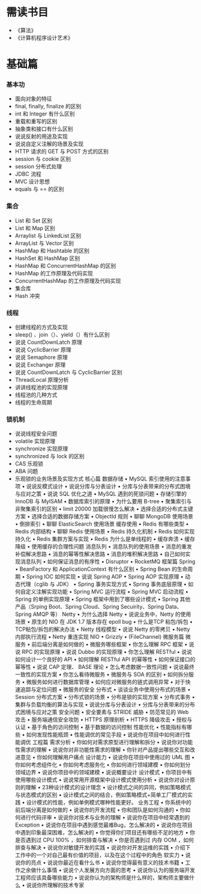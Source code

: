 # 需读书目

* 《算法》
* 《计算机程序设计艺术》

# 基础篇
### 基本功
- 面向对象的特征
- final, finally, finalize 的区别
- int 和 Integer 有什么区别
- 重载和重写的区别
- 抽象类和接口有什么区别
- 说说反射的用途及实现
- 说说自定义注解的场景及实现
- HTTP 请求的 GET 与 POST 方式的区别
- session 与 cookie 区别
- session 分布式处理
- JDBC 流程
- MVC 设计思想
- equals 与 == 的区别
### 集合
- List 和 Set 区别
- List 和 Map 区别
- Arraylist 与 LinkedList 区别
- ArrayList 与 Vector 区别
- HashMap 和 Hashtable 的区别
- HashSet 和 HashMap 区别
- HashMap 和 ConcurrentHashMap 的区别
- HashMap 的工作原理及代码实现
- ConcurrentHashMap 的工作原理及代码实现
- 集合库
- Hash 冲突
### 线程
- 创建线程的方式及实现
- sleep() 、join（）、yield（）有什么区别
- 说说 CountDownLatch 原理
- 说说 CyclicBarrier 原理
- 说说 Semaphore 原理
- 说说 Exchanger 原理
- 说说 CountDownLatch 与 CyclicBarrier 区别
- ThreadLocal 原理分析
- 讲讲线程池的实现原理
- 线程池的几种方式
- 线程的生命周期
### 锁机制
- 说说线程安全问题
- volatile 实现原理
- synchronize 实现原理
- synchronized 与 lock 的区别
- CAS 乐观锁
- ABA 问题
- 乐观锁的业务场景及实现方式
核心篇
数据存储
•	MySQL 索引使用的注意事项
•	说说反模式设计
•	说说分库与分表设计
•	分库与分表带来的分布式困境与应对之策
•	说说 SQL 优化之道
•	MySQL 遇到的死锁问题
•	存储引擎的 InnoDB 与 MyISAM
•	数据库索引的原理
•	为什么要用 B-tree
•	聚集索引与非聚集索引的区别
•	limit 20000 加载很慢怎么解决
•	选择合适的分布式主键方案
•	选择合适的数据存储方案
•	ObjectId 规则
•	聊聊 MongoDB 使用场景
•	倒排索引
•	聊聊 ElasticSearch 使用场景
缓存使用
•	Redis 有哪些类型
•	Redis 内部结构
•	聊聊 Redis 使用场景
•	Redis 持久化机制
•	Redis 如何实现持久化
•	Redis 集群方案与实现
•	Redis 为什么是单线程的
•	缓存奔溃
•	缓存降级
•	使用缓存的合理性问题
消息队列
•	消息队列的使用场景
•	消息的重发补偿解决思路
•	消息的幂等性解决思路
•	消息的堆积解决思路
•	自己如何实现消息队列
•	如何保证消息的有序性
•	Disruptor
•	RocketMQ
框架篇
Spring
•	BeanFactory 和 ApplicationContext 有什么区别
•	Spring Bean 的生命周期
•	Spring IOC 如何实现
•	说说 Spring AOP
•	Spring AOP 实现原理
•	动态代理（cglib 与 JDK）
•	Spring 事务实现方式
•	Spring 事务底层原理
•	如何自定义注解实现功能
•	Spring MVC 运行流程
•	Spring MVC 启动流程
•	Spring 的单例实现原理
•	Spring 框架中用到了哪些设计模式
•	Spring 其他产品（Srping Boot、Spring Cloud、Spring Secuirity、Spring Data、Spring AMQP 等）
Netty
•	为什么选择 Netty
•	说说业务中，Netty 的使用场景
•	原生的 NIO 在 JDK 1.7 版本存在 epoll bug
•	什么是TCP 粘包/拆包
•	TCP粘包/拆包的解决办法
•	Netty 线程模型
•	说说 Netty 的零拷贝
•	Netty 内部执行流程
•	Netty 重连实现
NIO
•	Grizzly
•	(FileChannel)
微服务篇
微服务
•	前后端分离是如何做的
•	微服务哪些框架
•	你怎么理解 RPC 框架
•	说说 RPC 的实现原理
•	说说 Dubbo 的实现原理
•	你怎么理解 RESTful
•	说说如何设计一个良好的 API
•	如何理解 RESTful API 的幂等性
•	如何保证接口的幂等性
•	说说 CAP 定理、 BASE 理论
•	怎么考虑数据一致性问题
•	说说最终一致性的实现方案
•	你怎么看待微服务
•	微服务与 SOA 的区别
•	如何拆分服务
•	微服务如何进行数据库管理
•	如何应对微服务的链式调用异常
•	对于快速追踪与定位问题
•	微服务的安全
分布式
•	谈谈业务中使用分布式的场景
•	Session 分布式方案
•	分布式锁的场景
•	分布是锁的实现方案
•	分布式事务
•	集群与负载均衡的算法与实现
•	说说分库与分表设计
•	分库与分表带来的分布式困境与应对之策
安全问题
•	安全要素与 STRIDE 威胁
•	防范常见的 Web 攻击
•	服务端通信安全攻防
•	HTTPS 原理剖析
•	HTTPS 降级攻击
•	授权与认证
•	基于角色的访问控制
•	基于数据的访问控制
性能优化
•	性能指标有哪些
•	如何发现性能瓶颈
•	性能调优的常见手段
•	说说你在项目中如何进行性能调优
工程篇
需求分析
•	你如何对需求原型进行理解和拆分
•	说说你对功能性需求的理解
•	说说你对非功能性需求的理解
•	你针对产品提出哪些交互和改进意见
•	你如何理解用户痛点
设计能力
•	说说你在项目中使用过的 UML 图
•	你如何考虑组件化
•	你如何考虑服务化
•	你如何进行领域建模
•	你如何划分领域边界
•	说说你项目中的领域建模
•	说说概要设计
设计模式
•	你项目中有使用哪些设计模式
•	说说常用开源框架中设计模式使用分析
•	说说你对设计原则的理解
•	23种设计模式的设计理念
•	设计模式之间的异同，例如策略模式与状态模式的区别
•	设计模式之间的结合，例如策略模式+简单工厂模式的实践
•	设计模式的性能，例如单例模式哪种性能更好。
业务工程
•	你系统中的前后端分离是如何做的
•	说说你的开发流程
•	你和团队是如何沟通的
•	你如何进行代码评审
•	说说你对技术与业务的理解
•	说说你在项目中经常遇到的 Exception
•	说说你在项目中遇到感觉最难Bug，怎么解决的
•	说说你在项目中遇到印象最深困难，怎么解决的
•	你觉得你们项目还有哪些不足的地方
•	你是否遇到过 CPU 100% ，如何排查与解决
•	你是否遇到过 内存 OOM ，如何排查与解决
•	说说你对敏捷开发的实践
•	说说你对开发运维的实践
•	介绍下工作中的一个对自己最有价值的项目，以及在这个过程中的角色
软实力
•	说说你的亮点
•	说说你最近在看什么书
•	说说你觉得最有意义的技术书籍
•	工作之余做什么事情
•	说说个人发展方向方面的思考
•	说说你认为的服务端开发工程师应该具备哪些能力
•	说说你认为的架构师是什么样的，架构师主要做什么
•	说说你所理解的技术专家
